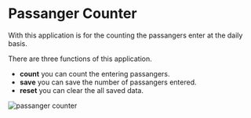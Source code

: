 # Passanger Counter
With this application is for the counting the passangers enter at the daily basis.

There are three functions of this application.
* **count** you can count the entering passangers.
* **save** you can save the number of passangers entered.
* **reset** you can clear the all saved data.

![passanger counter](https://user-images.githubusercontent.com/19623279/124076015-1db3c100-da5f-11eb-8603-8906510032d1.png)
